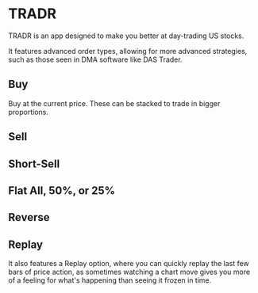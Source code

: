 # TRADR

TRADR is an app designed to make you better at day-trading US stocks.

It features advanced order types, allowing for more advanced strategies, such as those seen in DMA software like DAS Trader.

## Buy
Buy at the current price.  These can be stacked to trade in bigger proportions.
## Sell
## Short-Sell
## Flat All, 50%, or 25%
## Reverse
## Replay
It also features a Replay option, where you can quickly replay the last few bars of price action, as sometimes watching a chart move gives you more of a feeling for what's happening than seeing it frozen in time.
